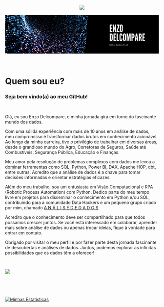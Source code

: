<p align="center">
  <a href="https://www.enzodelcompare.com.br">
    <img src="https://img.shields.io/badge/criador-enzodelcompare-yellowgreen">
  </a>
</p>

![Enzo Delcompare](/imagens/enzo_delcompare.png)

<br>

# Quem sou eu?

### Seja bem vindo(a) ao meu **GitHub**!

<br>

Olá, eu sou Enzo Delcompare, e minha jornada gira em torno do fascinante mundo dos dados.

Com uma sólida experiência com mais de 10 anos em análise de dados, meu compromisso é transformar dados brutos em conhecimento acionável. Ao longo da minha carreira, tive o privilégio de trabalhar em diversas áreas, desde o grandioso mundo do Agro, Corretoras de Seguros, Saúde até Combustíveis, Segurança Pública, Educação e Finanças.

Meu amor pela resolução de problemas complexos com dados me levou a dominar ferramentas como SQL, Python, Power BI, DAX, Apache HOP, dbt, entre outras. Acredito que a análise de dados é a chave para tomar decisões informadas e orientar estratégias eficazes.

Além do meu trabalho, sou um entusiasta em Visão Computacional e RPA (Robotic Process Automation) com Python. Dedico parte do meu tempo livre em projetos para disseminar o conhecimento em Python e/ou SQL, contribuindo para a comunidade Data Hackers e um pequeno grupo criado por mim, chamado [A N Á L I S E    D E    D A D O S](https://chat.whatsapp.com/LUt0cNmaiFeAkWUnzG9nWA).

Acredito que o conhecimento deve ser compartilhado para que todos possamos crescer juntos. Se você está interessado em colaborar, aprender mais sobre análise de dados ou apenas trocar ideias, fique à vontade para entrar em contato.

Obrigado por visitar o meu perfil e por fazer parte desta jornada fascinante de descobertas e análises de dados. Juntos, podemos explorar as infinitas possibilidades que os dados têm a oferecer!

<br>

<p>
  <a href="https://www.linkedin.com/in/enzodelcompare/">
    <img src="https://img.shields.io/badge/linkedin-enzodelcompare-blue">
  </a>
  
  <!--<a href="https://github.com/enzodelcompare/enzodelcompare/blob/master/cv/cv_enzodelcompare.pdf">
    <img src="https://img.shields.io/badge/curr%C3%ADculo-enzodelcompare-red">
  </a>-->
</p>

# 

<br>

[![Minhas Estatísticas](https://github-readme-stats.vercel.app/api?username=enzodelcompare&count_private=true&show_icons=true&theme=tokyonight)](https://github.com/anuraghazra/github-readme-stats&theme=dark)
